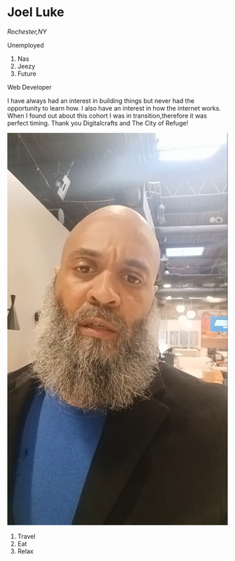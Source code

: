 # **Joel Luke**

*Rochester,NY*

Unemployed

1. Nas
2. Jeezy
3. Future

Web Developer

I have always had an interest in building things but never had the opportunity to learn how. I also have  an interest in how the 
internet works. When I found out about this cohort I was in transition,therefore it was perfect timing. Thank you Digitalcrafts and 
The City of Refuge!

![joel luke photo](VideoCapture_20240106-082512.jpg)

1. Travel
2. Eat
3. Relax




